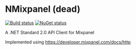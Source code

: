 # NMixpanel (dead)

[![Build status](https://ci.appveyor.com/api/projects/status/q0wl7fivonlsonsl/branch/master?svg=true)](https://ci.appveyor.com/project/collinstevens/mixpanel-net/branch/master)
[![NuGet status](https://img.shields.io/nuget/v/NMixpanel.svg?style=popout)](https://img.shields.io/nuget/v/NMixpanel.svg?style=popout)

A .NET Standard 2.0 API Client for Mixpanel

Implemented using <https://developer.mixpanel.com/docs/http>
 
